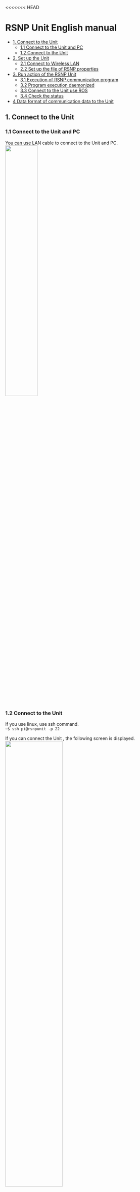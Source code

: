 <<<<<<< HEAD
<h1>RSNP Unit English manual</h1>


- [1. Connect to the Unit](#1-connect-to-the-unit)
  - [1.1 Connect to the Unit and PC](#11-connect-to-the-unit-and-pc)
  - [1.2 Connect to the Unit](#12-connect-to-the-unit)
- [2. Set up the Unit](#2-set-up-the-unit)
  - [2.1 Connect to Wireless LAN](#21-connect-to-wireless-lan)
  - [2.2 Set up the file of RSNP properties](#22-set-up-the-file-of-rsnp-properties)
- [3. Run action of the RSNP Unit](#3-run-action-of-the-rsnp-unit)
  - [3.1 Execution of RSNP communication program](#31-execution-of-rsnp-communication-program)
  - [3.2 Program execution daemonized](#32-program-execution-daemonized)
  - [3.3 Connect to the Unit use ROS](#33-connect-to-the-unit-use-ros)
  - [3.4 Check the status](#34-check-the-status)
- [4 Data format of communication data to the Unit](#4-data-format-of-communication-data-to-the-unit)
## 1. Connect to the Unit  
### 1.1 Connect to the Unit and PC   
You can use LAN cable to connect to the Unit and PC.  
<img src="https://user-images.githubusercontent.com/44587055/63603092-d60eb380-c603-11e9-88ed-a2e9b6bb35d4.png" width=45%>  

### 1.2 Connect to the Unit
If you use linux, use ssh command.  
`~$ ssh pi@rsnpunit -p 22`  

If you can connect the Unit , the following screen is displayed.  
<img src="https://user-images.githubusercontent.com/44587055/63604122-ffc8da00-c605-11e9-9512-c9dffb785908.png" width=60%>  

## 2. Set up the Unit  
### 2.1 Connect to Wireless LAN  
You check your SSID and password. And, edit file wpa_supplicant.conf. use following command.  

`$ sudo nano /etc/wpa_supplicant/wpa_supplicant.conf`  

※This time we use “nano” editor. Of course you use any editor.  
Please add as follows.  
```  
network={  
	ssid=”your SSID”  
	psk=”your password”  	
}  
```  

Next, you reset the wireless LAN.  
`~$ sudo ifdown wlan0`  
The wireless LAN will turn off after a few seconds, so enter the command as shown below and execute it.  
`~$ sudo ifup wlan0`  
You can check status of wireless LAN to use below command.  
`~$ ifconfig`  
If there is an enumeration of numbers in the `inet` line of the item` wlan0: `, it is connected.  

### 2.2 Set up the file of RSNP properties  
In desktop of RSNP Unit, there is derectory of RSNPUnit.And go to the `"Datalog"` directory.  
`~$ cd ~/RSNPUnit/DataLog/`  

Next, you enter following command.  
`~$ sudo nano Config.properties`  

The default is as follows, so change the ip address to raspberry pi's ip address     
~~~text
Configuretion
robot_id  = 1  
end_point = http://robots.aiit.ac.jp:8080/UpdateNotificationState/services
send_interval = 10000
ip_address = your RSNP Unit ip addres
port = 8000
~~~  

## 3. Run action of the RSNP Unit
Note that it is necessary to connect PC or device after starting the program on the RSNP Unit.  

### 3.1 Execution of RSNP communication program  
to go to derectory of RSNPUnit, enter command.  
`~$ cd ~/RSNPUnit/`  
And, run the program.  
`~$ java -jar RSNPNotifi.jar`  

### 3.2 Program execution daemonized   
In production


### 3.3 Connect to the Unit use ROS  
Use socket communication of python.  


### 3.4 Check the status  
You can check below URL.
Confirmation is complete if it is displayed on the browser as shown below.  
This time, it is just an example of displaying the operating status of RaspberryPi and the status of the sensor connected to it.  
The figure below shows an example of operating the robot with robot_id = 2.  
http://robots.aiit.ac.jp:8080/Robomech2019/  
<img src="https://user-images.githubusercontent.com/44587055/58847016-4caeab80-86bc-11e9-9b39-e87f95fe140a.png" width=60%>  


## 4 Data format of communication data to the Unit  
The transmission data is currently **character string data**. However, it is necessary to define it with the following five types of data.  

- **Action_id**
- **Action_name**  
- **Result_id**  
- **Result_data**  
- **comment**  

Here, the actual data format is the following json format. Within `{...}`, it begins with `["data":]`, and then within the array brackets (`[]`), one type of data enters one element of the array. You The specification name and value enclosed in double quotations (`" `) are separated by commas (`: `) .The corresponding data etc. are entered at 3 points (` ... `). Actually, please send the data on a single line, but note that if you send data with other specifications, the RSNP unit cannot receive it.  

~~~text
{  
  "data":  
  [  
    {  
      "ac_id": ... ,  
      "ac": ... ,  
      "re_id": ... ,  
      "re": ... ,  
      "co": ...  
    },  
    {...},  
    ...  
  ]  
}  
~~~  


Please note that the data names are abbreviated as shown in the table below.  
|     data name    | Abbreviation |
| :--------------: | :-------: |
|  **Action_id**   | **ac_id** |
|  **Action_name** |  **ac**   |
|  **Result_id**   | **re_id** |
| **Result_data**  |  **re**   |
=======
<h1>RSNP Unit English manual</h1>


- [1. Connect to the Unit](#1-connect-to-the-unit)
  - [1.1 Connect to the Unit and PC](#11-connect-to-the-unit-and-pc)
  - [1.2 Connect to the Unit](#12-connect-to-the-unit)
- [2. Set up the Unit](#2-set-up-the-unit)
  - [2.1 Connect to Wireless LAN](#21-connect-to-wireless-lan)
  - [2.2 Set up the file of RSNP properties](#22-set-up-the-file-of-rsnp-properties)
- [3. Run action of the RSNP Unit](#3-run-action-of-the-rsnp-unit)
  - [3.1 Execution of RSNP communication program](#31-execution-of-rsnp-communication-program)
  - [3.2 Program execution daemonized](#32-program-execution-daemonized)
  - [3.3 Connect to the Unit use ROS](#33-connect-to-the-unit-use-ros)
  - [3.4 Check the status](#34-check-the-status)
- [4 Data format of communication data to the Unit](#4-data-format-of-communication-data-to-the-unit)
## 1. Connect to the Unit  
### 1.1 Connect to the Unit and PC   
You can use LAN cable to connect to the Unit and PC.  
<img src="https://user-images.githubusercontent.com/44587055/63603092-d60eb380-c603-11e9-88ed-a2e9b6bb35d4.png" width=45%>  

### 1.2 Connect to the Unit
If you use linux, use ssh command.  
`~$ ssh pi@rsnpunit -p 22`  

If you can connect the Unit , the following screen is displayed.  
<img src="https://user-images.githubusercontent.com/44587055/63604122-ffc8da00-c605-11e9-9512-c9dffb785908.png" width=60%>  

## 2. Set up the Unit  
### 2.1 Connect to Wireless LAN  
You check your SSID and password. And, edit file wpa_supplicant.conf. use following command.  

`$ sudo nano /etc/wpa_supplicant/wpa_supplicant.conf`  

※This time we use “nano” editor. Of course you use any editor.  
Please add as follows.  
```  
network={  
	ssid=”your SSID”  
	psk=”your password”  	
}  
```  

Next, you reset the wireless LAN.  
`~$ sudo ifdown wlan0`  
The wireless LAN will turn off after a few seconds, so enter the command as shown below and execute it.  
`~$ sudo ifup wlan0`  
You can check status of wireless LAN to use below command.  
`~$ ifconfig`  
If there is an enumeration of numbers in the `inet` line of the item` wlan0: `, it is connected.  

### 2.2 Set up the file of RSNP properties  
In desktop of RSNP Unit, there is derectory of RSNPUnit.And go to the `"Datalog"` directory.  
`~$ cd ~/RSNPUnit/DataLog/`  

Next, you enter following command.  
`~$ sudo nano Config.properties`  

The default is as follows, so change the ip address to raspberry pi's ip address     
~~~text
Configuretion
robot_id  = 1  
end_point = http://robots.aiit.ac.jp:8080/UpdateNotificationState/services
send_interval = 10000
ip_address = your RSNP Unit ip addres
port = 8000
~~~  

## 3. Run action of the RSNP Unit
Note that it is necessary to connect PC or device after starting the program on the RSNP Unit.  

### 3.1 Execution of RSNP communication program  
to go to derectory of RSNPUnit, enter command.  
`~$ cd ~/RSNPUnit/`  
And, run the program.  
`~$ java -jar RSNPNotifi.jar`  

### 3.2 Program execution daemonized   
In production


### 3.3 Connect to the Unit use ROS  
Use socket communication of python.  


### 3.4 Check the status  
You can check below URL.
Confirmation is complete if it is displayed on the browser as shown below.  
This time, it is just an example of displaying the operating status of RaspberryPi and the status of the sensor connected to it.  
The figure below shows an example of operating the robot with robot_id = 2.  
http://robots.aiit.ac.jp:8080/Robomech2019/  
<img src="https://user-images.githubusercontent.com/44587055/58847016-4caeab80-86bc-11e9-9b39-e87f95fe140a.png" width=60%>  


## 4 Data format of communication data to the Unit  
The transmission data is currently **character string data**. However, it is necessary to define it with the following five types of data.  

- **Action_id**
- **Action_name**  
- **Result_id**  
- **Result_data**  
- **comment**  

Here, the actual data format is the following json format. Within `{...}`, it begins with `["data":]`, and then within the array brackets (`[]`), one type of data enters one element of the array. You The specification name and value enclosed in double quotations (`" `) are separated by commas (`: `) .The corresponding data etc. are entered at 3 points (` ... `). Actually, please send the data on a single line, but note that if you send data with other specifications, the RSNP unit cannot receive it.  

~~~text
{  
  "data":  
  [  
    {  
      "ac_id": ... ,  
      "ac": ... ,  
      "re_id": ... ,  
      "re": ... ,  
      "co": ...  
    },  
    {...},  
    ...  
  ]  
}  
~~~  


Please note that the data names are abbreviated as shown in the table below.  
|     data name    | Abbreviation |
| :--------------: | :-------: |
|  **Action_id**   | **ac_id** |
|  **Action_name** |  **ac**   |
|  **Result_id**   | **re_id** |
| **Result_data**  |  **re**   |
>>>>>>> 2d6a635a0f6121ab54c344f27fbacf88c40dbe9c
|   **comment**    |  **co**   |